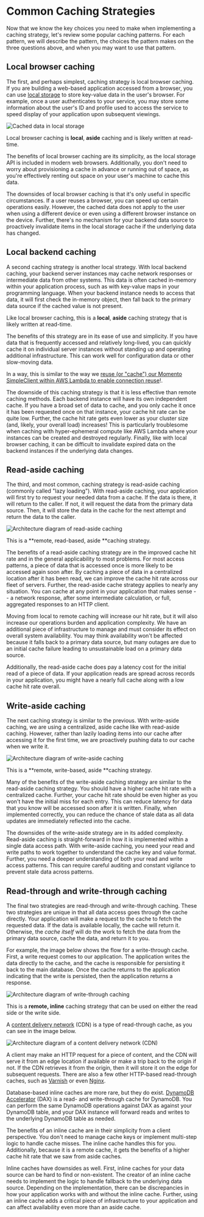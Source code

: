 # Common Caching Strategies

Now that we know the key choices you need to make when implementing a caching strategy, let's review some popular caching patterns. For each pattern, we will describe the pattern, the choices the pattern makes on the three questions above, and when you may want to use that pattern.

## Local browser caching

The first, and perhaps simplest, caching strategy is local browser caching. If you are building a web-based application accessed from a browser, you can use [local storage](https://developer.mozilla.org/en-US/docs/Web/API/Window/localStorage) to store key-value data in the user's browser. For example, once a user authenticates to your service, you may store some information about the user's ID and profile used to access the service to speed display of your application upon subsequent viewings.

![Cached data in local storage](images/caching-strategies-and-patterns/local-storage-caching.png "Caching in local storage")

Local browser caching is **local**, **aside** caching and is likely written at read-time.

The benefits of local browser caching are its simplicity, as the local storage API is included in modern web browsers. Additionally, you don't need to worry about provisioning a cache in advance or running out of space, as you're effectively renting out space on your user's machine to cache this data.

The downsides of local browser caching is that it's only useful in specific circumstances. If a user reuses a browser, you can speed up certain operations easily. However, the cached data does not apply to the user when using a different device or even using a different browser instance on the device. Further, there's no mechanism for your backend data source to proactively invalidate items in the local storage cache if the underlying data has changed.

## Local backend caching

A second caching strategy is another local strategy. With local backend caching, your backend server instances may cache network responses or intermediate data from other systems. This data is often cached in-memory within your application process, such as with key-value maps in your programming language. When your backend instance needs to access that data, it will first check the in-memory object, then fall back to the primary data source if the cached value is not present.

Like local browser caching, this is a **local**, **aside** caching strategy that is likely written at read-time.

The benefits of this strategy are in its ease of use and simplicity. If you have data that is frequently accessed and relatively long-lived, you can quickly cache it on individual server instances without standing up and operating additional infrastructure. This can work well for configuration data or other slow-moving data.

In a way, this is similar to the way we [reuse (or "cache") our Momento SimpleClient within AWS Lambda to enable connection reuse](./../develop/guides/caching-with-aws-lambda#connection-reuse)!.

The downside of this caching strategy is that it is less effective than remote caching methods. Each backend instance will have its own independent cache. If you have a broad set of data to cache, and you only cache it once it has been requested once on that instance, your cache hit rate can be quite low. Further, the cache hit rate gets even lower as your cluster size (and, likely, your overall load) increases! This is particularly troublesome when caching with hyper-ephemeral compute like AWS Lambda where your instances can be created and destroyed regularly. Finally, like with local browser caching, it can be difficult to invalidate expired data on the backend instances if the underlying data changes.

## Read-aside caching

The third, and most common, caching strategy is read-aside caching (commonly called "lazy loading"). With read-aside caching, your application will first try to request your needed data from a cache. If the data is there, it will return to the caller. If not, it will request the data from the primary data source. Then, it will store the data in the cache for the next attempt and return the data to the caller.

![Architecture diagram of read-aside caching](images/caching-strategies-and-patterns/read-aside-caching.png "Read-aside caching")

This is a **remote, read-based, aside **caching strategy.

The benefits of a read-aside caching strategy are in the improved cache hit rate and in the general applicability to most problems. For most access patterns, a piece of data that is accessed once is more likely to be accessed again soon after. By caching a piece of data in a centralized location after it has been read, we can improve the cache hit rate across our fleet of servers. Further, the read-aside cache strategy applies to nearly any situation. You can cache at any point in your application that makes sense -- a network response, after some intermediate calculation, or full, aggregated responses to an HTTP client.

Moving from local to remote caching will increase our hit rate, but it will also increase our operations burden and application complexity. We have an additional piece of infrastructure to manage and must consider its effect on overall system availability. You may think availability won't be affected because it falls back to a primary data source, but many outages are due to an initial cache failure leading to unsustainable load on a primary data source.

Additionally, the read-aside cache does pay a latency cost for the initial read of a piece of data. If your application reads are spread across records in your application, you might have a nearly full cache along with a low cache hit rate overall.

## Write-aside caching

The next caching strategy is similar to the previous. With write-aside caching, we are using a centralized, aside cache like with read-aside caching. However, rather than lazily loading items into our cache after accessing it for the first time, we are proactively pushing data to our cache when we write it.

![Architecture diagram of write-aside caching](images/caching-strategies-and-patterns/write-aside-caching.png "Write-aside caching")

This is a **remote, write-based, aside **caching strategy.

Many of the benefits of the write-aside caching strategy are similar to the read-aside caching strategy. You should have a higher cache hit rate with a centralized cache. Further, your cache hit rate should be even higher as you won't have the initial miss for each entry. This can reduce latency for data that you know will be accessed soon after it is written. Finally, when implemented correctly, you can reduce the chance of stale data as all data updates are immediately reflected into the cache.

The downsides of the write-aside strategy are in its added complexity. Read-aside caching is straight-forward in how it is implemented within a single data access path. With write-aside caching, you need your read and write paths to work together to understand the cache key and value format. Further, you need a deeper understanding of both your read and write access patterns. This can require careful auditing and constant vigilance to prevent stale data across patterns.

## Read-through and write-through caching

The final two strategies are read-through and write-through caching. These two strategies are unique in that all data access goes through the cache directly. Your application will make a request to the cache to fetch the requested data. If the data is available locally, the cache will return it. Otherwise, the _cache itself_ will do the work to fetch the data from the primary data source, cache the data, and return it to you.

For example, the image below shows the flow for a write-through cache. First, a write request comes to our application. The application writes the data directly to the cache, and the cache is responsible for persisting it back to the main database. Once the cache returns to the application indicating that the write is persisted, then the application returns a response.

![Architecture diagram of write-through caching](images/caching-strategies-and-patterns/write-through-caching.png "Write-through caching")

This is a **remote, inline** caching strategy that can be used on either the read side or the write side.

A [content delivery network](https://en.wikipedia.org/wiki/Content_delivery_network) (CDN) is a type of read-through cache, as you can see in the image below.

![Architecture diagram of a content delivery network (CDN)](images/caching-strategies-and-patterns/read-through-cdn.png "Read-through CDN")

A client may make an HTTP request for a piece of content, and the CDN will serve it from an edge location if available or make a trip back to the origin if not. If the CDN retrieves it from the origin, then it will store it on the edge for subsequent requests. There are also a few other HTTP-based read-through caches, such as [Varnish](https://varnish-cache.org/) or even [Nginx](https://www.nginx.com/).

Database-based inline caches are more rare, but they do exist. [DynamoDB Accelerator](https://aws.amazon.com/dynamodb/dax/) (DAX) is a read- and write-through cache for DynamoDB. You can perform the same DynamoDB operations against DAX as against your DynamoDB table, and your DAX instance will forward reads and writes to the underlying DynamoDB table as needed.

The benefits of an inline cache are in their simplicity from a client perspective. You don't need to manage cache keys or implement multi-step logic to handle cache misses. The inline cache handles this for you. Additionally, because it is a remote cache, it gets the benefits of a higher cache hit rate that we saw from aside caches.

Inline caches have downsides as well. First, inline caches for your data source can be hard to find or non-existent. The creator of an inline cache needs to implement the logic to handle fallback to the underlying data source. Depending on the implementation, there can be discrepancies in how your application works with and without the inline cache. Further, using an inline cache adds a critical piece of infrastructure to your application and can affect availability even more than an aside cache.​​

